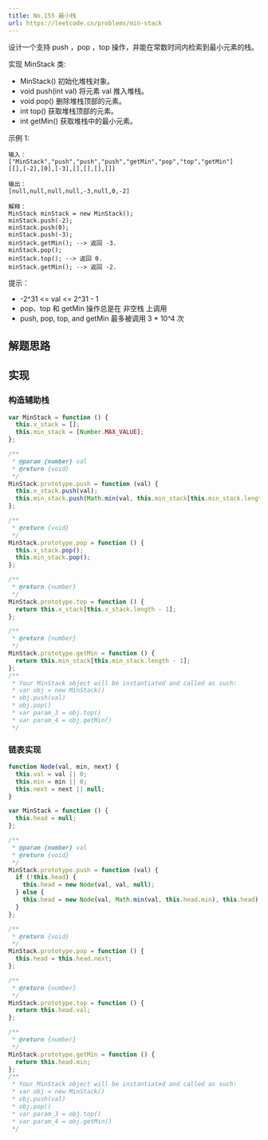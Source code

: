```yaml
---
title: No.155 最小栈
url: https://leetcode.cn/problems/min-stack
---
```


设计一个支持 push ，pop ，top 操作，并能在常数时间内检索到最小元素的栈。

实现 MinStack 类:

- MinStack() 初始化堆栈对象。
- void push(int val) 将元素 val 推入堆栈。
- void pop() 删除堆栈顶部的元素。
- int top() 获取堆栈顶部的元素。
- int getMin() 获取堆栈中的最小元素。

示例 1:

```text
输入：
["MinStack","push","push","push","getMin","pop","top","getMin"]
[[],[-2],[0],[-3],[],[],[],[]]

输出：
[null,null,null,null,-3,null,0,-2]

解释：
MinStack minStack = new MinStack();
minStack.push(-2);
minStack.push(0);
minStack.push(-3);
minStack.getMin(); --> 返回 -3.
minStack.pop();
minStack.top(); --> 返回 0.
minStack.getMin(); --> 返回 -2.
```

提示：

- -2^31 <= val <= 2^31 - 1
- pop、top 和 getMin 操作总是在 非空栈 上调用
- push, pop, top, and getMin 最多被调用 3 \* 10^4 次

## 解题思路

## 实现

### 构造辅助栈

```js
var MinStack = function () {
  this.x_stack = [];
  this.min_stack = [Number.MAX_VALUE];
};

/**
 * @param {number} val
 * @return {void}
 */
MinStack.prototype.push = function (val) {
  this.x_stack.push(val);
  this.min_stack.push(Math.min(val, this.min_stack[this.min_stack.length - 1]));
};

/**
 * @return {void}
 */
MinStack.prototype.pop = function () {
  this.x_stack.pop();
  this.min_stack.pop();
};

/**
 * @return {number}
 */
MinStack.prototype.top = function () {
  return this.x_stack[this.x_stack.length - 1];
};

/**
 * @return {number}
 */
MinStack.prototype.getMin = function () {
  return this.min_stack[this.min_stack.length - 1];
};
/**
 * Your MinStack object will be instantiated and called as such:
 * var obj = new MinStack()
 * obj.push(val)
 * obj.pop()
 * var param_3 = obj.top()
 * var param_4 = obj.getMin()
 */
```

### 链表实现

```js
function Node(val, min, next) {
  this.val = val || 0;
  this.min = min || 0;
  this.next = next || null;
}

var MinStack = function () {
  this.head = null;
};

/**
 * @param {number} val
 * @return {void}
 */
MinStack.prototype.push = function (val) {
  if (!this.head) {
    this.head = new Node(val, val, null);
  } else {
    this.head = new Node(val, Math.min(val, this.head.min), this.head);
  }
};

/**
 * @return {void}
 */
MinStack.prototype.pop = function () {
  this.head = this.head.next;
};

/**
 * @return {number}
 */
MinStack.prototype.top = function () {
  return this.head.val;
};

/**
 * @return {number}
 */
MinStack.prototype.getMin = function () {
  return this.head.min;
};
/**
 * Your MinStack object will be instantiated and called as such:
 * var obj = new MinStack()
 * obj.push(val)
 * obj.pop()
 * var param_3 = obj.top()
 * var param_4 = obj.getMin()
 */
```
